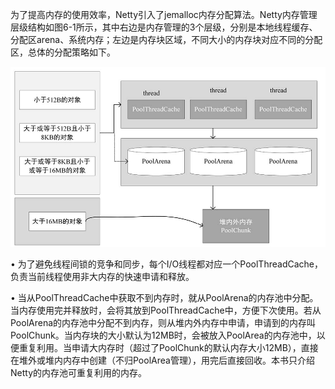 为了提高内存的使用效率，Netty引入了jemalloc内存分配算法。Netty内存管理层级结构如图6-1所示，其中右边是内存管理的3个层级，分别是本地线程缓存、分配区arena、系统内存；左边是内存块区域，不同大小的内存块对应不同的分配区，总体的分配策略如下。

![](../../images/netty/内存管理策略_1.png)

• 为了避免线程间锁的竞争和同步，每个I/O线程都对应一个PoolThreadCache，负责当前线程使用非大内存的快速申请和释放。

• 当从PoolThreadCache中获取不到内存时，就从PoolArena的内存池中分配。当内存使用完并释放时，会将其放到PoolThreadCache中，方便下次使用。若从PoolArena的内存池中分配不到内存，则从堆内外内存中申请，申请到的内存叫PoolChunk。当内存块的大小默认为12MB时，会被放入PoolArea的内存池中，以便重复利用。当申请大内存时（超过了PoolChunk的默认内存大小12MB），直接在堆外或堆内内存中创建（不归PoolArea管理），用完后直接回收。本书只介绍Netty的内存池可重复利用的内存。

